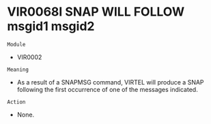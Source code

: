 # VIR0068I SNAP WILL FOLLOW msgid1 msgid2 

`Module`
- VIR0002

`Meaning`
- As a result of a SNAPMSG command, VIRTEL will produce a SNAP following the first occurrence of one of the messages indicated.

`Action`
- None.
